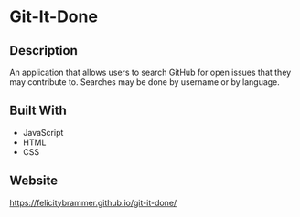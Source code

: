 # Git-It-Done

## Description

An application that allows users to search GitHub for open issues that they may contribute to.
Searches may be done by username or by language.

## Built With

* JavaScript
* HTML
* CSS

## Website

https://felicitybrammer.github.io/git-it-done/

